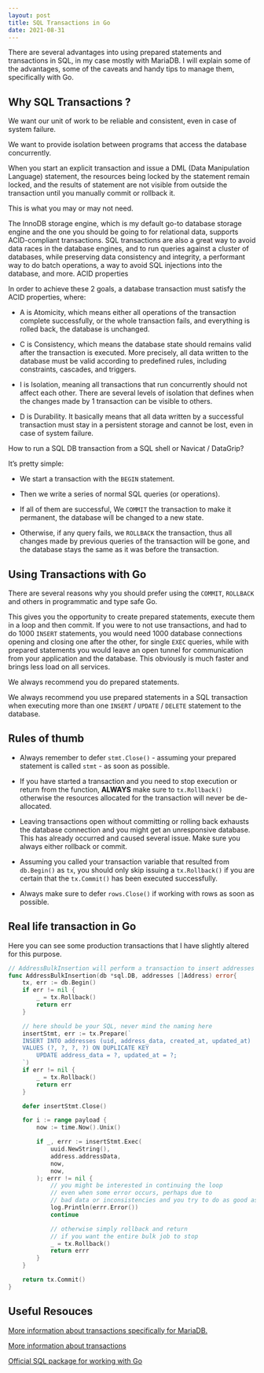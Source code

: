```yaml
---
layout: post
title: SQL Transactions in Go
date: 2021-08-31
---
```


There are several advantages into using prepared statements and transactions in SQL, in my case mostly with  MariaDB. I will explain some of the advantages, some of the caveats and handy tips to manage them, specifically with Go.
 
## Why SQL Transactions ?

We want our unit of work to be reliable and consistent, even in case of system failure.

We want to provide isolation between programs that access the database concurrently.

When you start an explicit transaction and issue a DML (Data Manipulation Language) statement, the resources being locked by the statement remain locked, and the results of statement are not visible from outside the transaction until you manually commit or rollback it.

This is what you may or may not need.

The InnoDB storage engine, which is my default go-to database storage engine and the one you should be going to for relational data, supports ACID-compliant transactions. SQL transactions are also a great way to avoid data races in the database engines, and to run queries against a cluster of databases, while preserving data consistency and integrity, a performant way to do batch operations, a way to avoid SQL injections into the database, and more.
ACID properties

In order to achieve these 2 goals, a database transaction must satisfy the ACID properties, where:

* A is Atomicity, which means either all operations of the transaction complete successfully, or the whole transaction fails, and everything is rolled back, the database is unchanged.

* C is Consistency, which means the database state should remains valid after the transaction is executed. More precisely, all data written to the database must be valid according to predefined rules, including constraints, cascades, and triggers.

* I is Isolation, meaning all transactions that run concurrently should not affect each other. There are several levels of isolation that defines when the changes made by 1 transaction can be visible to others.

* D is Durability. It basically means that all data written by a successful transaction must stay in a persistent storage and cannot be lost, even in case of system failure.

How to run a SQL DB transaction from a SQL shell or Navicat / DataGrip?

It’s pretty simple:

* We start a transaction with the `BEGIN` statement.

* Then we write a series of normal SQL queries (or operations).

* If all of them are successful, We `COMMIT` the transaction to make it permanent, the database will be changed to a new state.

* Otherwise, if any query fails, we `ROLLBACK` the transaction, thus all changes made by previous queries of the transaction will be gone, and the database stays the same as it was before the transaction.

## Using Transactions with Go

There are several reasons why you should prefer using the `COMMIT`, `ROLLBACK` and others in programmatic and type safe Go. 

This gives you the opportunity to create prepared statements, execute them in a loop and then commit. If you were to not use transactions, and had to do 1000 `INSERT` statements, you would need 1000 database connections opening and closing one after the other, for single `EXEC` queries, while with prepared statements you would leave an open tunnel for communication from your application and the database. This obviously is much faster and brings less load on all services. 

We always recommend you do prepared statements.

We always recommend you use prepared statements in a SQL transaction when executing more than one `INSERT` / `UPDATE` / `DELETE` statement to the database.



## Rules of thumb

* Always remember to defer `stmt.Close()` - assuming your prepared statement is called `stmt` - as soon as possible.

* If you have started a transaction and you need to stop execution or return from the function, **ALWAYS** make sure to `tx.Rollback()` otherwise the resources allocated for the transaction will never be de-allocated.

* Leaving transactions open without committing or rolling back exhausts the database connection and you might get an unresponsive database. This has already occurred and caused several issue. Make sure you always either rollback or commit. 

* Assuming you called your transaction variable that resulted from `db.Begin()` as `tx`, you should only skip issuing a `tx.Rollback()` if you are certain that the `tx.Commit()` has been executed successfully.

* Always make sure to defer `rows.Close()` if working with rows as soon as possible.


## Real life transaction in Go

Here you can see some production transactions that I have slightly altered for this purpose.

```go
// AddressBulkInsertion will perform a transaction to insert addresses in bulk
func AddressBulkInsertion(db *sql.DB, addresses []Address) error{
	tx, err := db.Begin()
	if err != nil {
		_ = tx.Rollback()
		return err
	}

	// here should be your SQL, never mind the naming here
	insertStmt, err := tx.Prepare(`
	INSERT INTO addresses (uid, address_data, created_at, updated_at) 
	VALUES (?, ?, ?, ?) ON DUPLICATE KEY 
	    UPDATE address_data = ?, updated_at = ?;
	`)
	if err != nil {
		_ = tx.Rollback()
		return err
	}

	defer insertStmt.Close()

	for i := range payload {
		now := time.Now().Unix()

		if _, errr := insertStmt.Exec(
			uuid.NewString(),
			address.addressData,
			now,
			now,
		); errr != nil {
			// you might be interested in continuing the loop
			// even when some error occurs, perhaps due to 
			// bad data or inconsistencies and you try to do as good as possible
			log.Println(errr.Error())
			continue

			// otherwise simply rollback and return
			// if you want the entire bulk job to stop
			_ = tx.Rollback()
			return errr
		}
	}

	return tx.Commit()
}
```

## Useful Resouces

[More information about transactions specifically for MariaDB.](https://mariadb.com/kb/en/transactions/)

[More information about transactions](https://dev.mysql.com/doc/refman/8.0/en/commit.html)

[Official SQL package for working with Go](https://pkg.go.dev/database/sql)